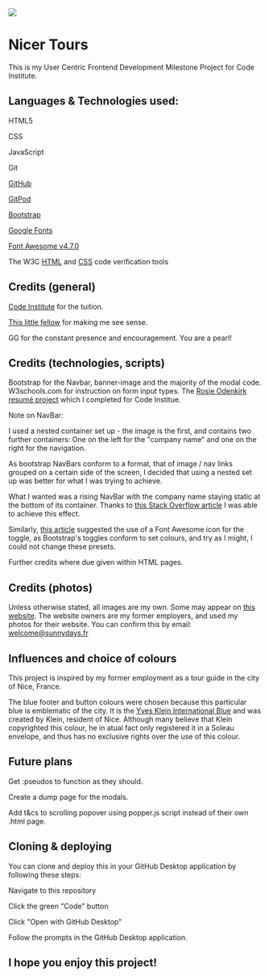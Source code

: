 <img src="https://codeinstitute.s3.amazonaws.com/fullstack/ci_logo_small.png" style="margin: 0;">

# Nicer Tours

This is my User Centric Frontend Development Milestone Project for Code Institute.

## Languages & Technologies used:

HTML5

CSS

JavaScript

Git

[GitHub](https://www.gitpod.io/)

[GitPod](https://www.gitpod.io/)

[Bootstrap](https://getbootstrap.com/)

[Google Fonts](https://fonts.google.com/)

[Font Awesome v4.7.0](https://fontawesome.com/v4.7.0/)

The W3C [HTML](https://validator.w3.org/) and [CSS](https://jigsaw.w3.org/css-validator/) code verification tools

## Credits (general)

[Code Institute](https://codeinstitute.net/) for the tuition.

[This little fellow](https://www.sciencephoto.com/media/1008843/view/colorectal-cancer-cell-sem) for making me see sense.

GG for the constant presence and encouragement. You are a pearl!


## Credits (technologies, scripts)

Bootstrap for the Navbar, banner-image and the majority of the modal code. W3schools.com for instruction on form input types. 
The [Rosie Odenkirk resumé project](https://justin-sawyer.github.io/ucd-resume/index.html) which I completed for Code Institue.

Note on NavBar: 

I used a nested container set up - the image is the first, and contains two further containers: 
One on the left for the "company name" and one on the right for the navigation.

As bootstrap NavBars conform to a format, that of image / nav links grouped on a certain side of the screen, 
I decided that using a nested set up was better for what I was trying to achieve.

What I wanted was a rising NavBar with the company name staying static at the bottom of its container.
Thanks to [this Stack Overflow article](https://stackoverflow.com/questions/5288336/put-text-at-bottom-of-div) 
I was able to achieve this effect.

Similarly, [this article](https://stackoverflow.com/questions/42586729/bootstrap-4-change-hamburger-toggler-color) 
suggested the use of a Font Awesome icon for the toggle, as Bootstrap's toggles conform to set colours, 
and try as I might, I could not change these presets.

Further credits where due given within HTML pages.

## Credits (photos)

Unless otherwise stated, all images are my own. Some may appear on [this website](https://www.sunnydaysnice.com). 
The website owners are my former employers, and used my photos for their website.
You can confirm this by email: welcome@sunnydays.fr 

## Influences and choice of colours

This project is inspired by my former employment as a tour guide in the city of Nice, France.

The blue footer and button colours were chosen because this particular blue is emblematic of the city. 
It is the [Yves Klein International Blue](https://en.wikipedia.org/wiki/International_Klein_Blue) and was created by Klein, resident of Nice.
Although many believe that Klein copyrighted this colour, he in atual fact only registered it in a Soleau envelope, 
and thus has no exclusive rights over the use of this colour.

## Future plans

Get :pseudos to function as they should.

Create a dump page for the modals.

Add t&cs to scrolling popover using popper.js script instead of their own .html page.

## Cloning & deploying

You can clone and deploy this in your GitHub Desktop application by following these steps:

Navigate to this repository

Click the green "Code" button

Click "Open with GitHub Desktop"

Follow the prompts in the GitHub Desktop application.

## I hope you enjoy this project!